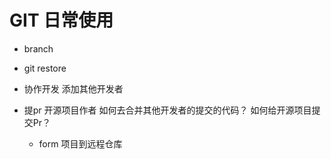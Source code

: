 # GIT 日常使用

- branch
- git restore
- 协作开发
  添加其他开发者
- 提pr
  开源项目作者 如何去合并其他开发者的提交的代码？
  如何给开源项目提交Pr？
  
  - form 项目到远程仓库
